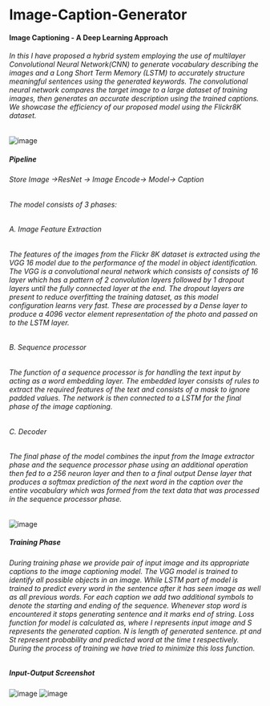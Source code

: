 # Image-Caption-Generator

#### Image Captioning - A Deep Learning Approach
###### In this I have proposed a hybrid system employing the use of multilayer Convolutional Neural Network(CNN) to generate vocabulary describing the images and a Long Short Term Memory (LSTM) to accurately structure meaningful sentences using the generated keywords. The convolutional neural network compares the target image to a large dataset of training images, then generates an accurate description using the trained captions. We showcase the efficiency of our proposed model using the Flickr8K dataset.
![image](https://user-images.githubusercontent.com/56456928/133123967-9a2133c0-c7a6-46e5-bd3f-b5fc834b8a68.png)

##### Pipeline
###### Store Image ->ResNet -> Image Encode-> Model-> Caption

###### The model consists of 3 phases:
###### A. Image Feature Extraction
###### The features of the images from the Flickr 8K dataset is extracted using the VGG 16 model due to the performance of the model in object identification. The VGG is a convolutional neural network which consists of consists of 16 layer which has a pattern of 2 convolution layers followed by 1 dropout layers until the fully connected layer at the end. The dropout layers are present to reduce overfitting the training dataset, as this model configuration learns very fast. These are processed by a Dense layer to produce a 4096 vector element representation of the photo and passed on to the LSTM layer.

###### B. Sequence processor
###### The function of a sequence processor is for handling the text input by acting as a word embedding layer. The embedded layer consists of rules to extract the required features of the text and consists of a mask to ignore padded values. The network is then connected to a LSTM for the final phase of the image captioning.

###### C. Decoder
###### The final phase of the model combines the input from the Image extractor phase and the sequence processor phase using an additional operation then fed to a 256 neuron layer and then to a final output Dense layer that produces a softmax prediction of the next word in the caption over the entire vocabulary which was formed from the text data that was processed in the sequence processor phase.
![image](https://user-images.githubusercontent.com/56456928/133124021-0de2651b-6dc8-4a97-9624-a0175824a532.png)

##### Training Phase
###### During training phase we provide pair of input image and its appropriate captions to the image captioning model. The VGG model is trained to identify all possible objects in an image. While LSTM part of model is trained to predict every word in the sentence after it has seen image as well as all previous words. For each caption we add two additional symbols to denote the starting and ending of the sequence. Whenever stop word is encountered it stops generating sentence and it marks end of string. Loss function for model is calculated as, where I represents input image and S represents the generated caption. N is length of generated sentence. pt and St represent probability and predicted word at the time t respectively. During the process of training we have tried to minimize this loss function.

##### Input-Output Screenshot
![image](https://user-images.githubusercontent.com/56456928/133818494-412c5e56-4258-4665-bae8-01f35e723c75.png)
![image](https://user-images.githubusercontent.com/56456928/133818543-0a5f7e4d-9b21-4443-be62-3743b3982df9.png)
